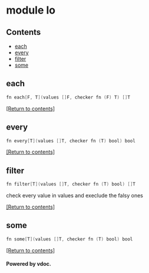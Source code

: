# module lo

## Contents
- [each](#each)
- [every](#every)
- [filter](#filter)
- [some](#some)

## each
```v
fn each[F, T](values []F, checker fn (F) T) []T
```


[[Return to contents]](#Contents)

## every
```v
fn every[T](values []T, checker fn (T) bool) bool
```


[[Return to contents]](#Contents)

## filter
```v
fn filter[T](values []T, checker fn (T) bool) []T
```

check every value in values and execlude the falsy ones

[[Return to contents]](#Contents)

## some
```v
fn some[T](values []T, checker fn (T) bool) bool
```


[[Return to contents]](#Contents)

#### Powered by vdoc.
